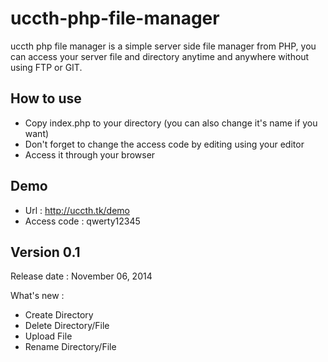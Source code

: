 uccth-php-file-manager
======================

uccth php file manager is a simple server side file manager from PHP, you can access your server file and directory anytime and anywhere without using FTP or GIT.

How to use 
----------
* Copy index.php to your directory (you can also change it's name if you want)
* Don't forget to change the access code by editing using your editor
* Access it through your browser

Demo
----
* Url : http://uccth.tk/demo
* Access code : qwerty12345

Version 0.1
------------------
Release date : 
November 06, 2014

What's new : 
* Create Directory
* Delete Directory/File
* Upload File
* Rename Directory/File

